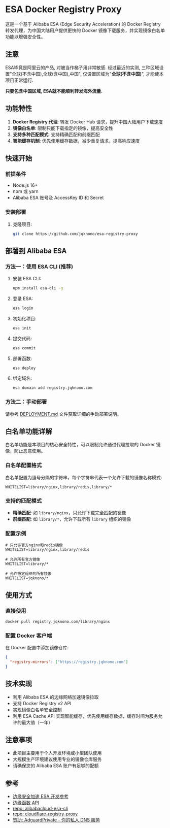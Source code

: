 # ESA Docker Registry Proxy

这是一个基于 Alibaba ESA (Edge Security Acceleration) 的 Docker Registry 转发代理，为中国大陆用户提供更快的 Docker 镜像下载服务，并实现镜像白名单功能以增强安全性。

## 注意

ESA毕竟是阿里云的产品, 对被当作梯子用非常敏感. 经过最近的实测, 三种区域设置"全球(不含中国),全球(含中国),中国", 仅设置区域为"**全球(不含中国)**", 才能使本项目正常运行.

**只要包含中国区域, ESA就不能顺利转发海外流量.**

## 功能特性

1. **Docker Registry 代理**: 转发 Docker Hub 请求，提升中国大陆用户下载速度
2. **镜像白名单**: 限制只能下载指定的镜像，提高安全性
3. **支持多种匹配模式**: 支持精确匹配和前缀匹配
4. **智能缓存机制**: 优先使用缓存数据，减少重复请求，提高响应速度

## 快速开始

### 前提条件

- Node.js 16+
- npm 或 yarn
- Alibaba ESA 账号及 AccessKey ID 和 Secret

### 安装部署

1. 克隆项目:

   ```bash
   git clone https://github.com/jqknono/esa-registry-proxy
   ```

## 部署到 Alibaba ESA

### 方法一：使用 ESA CLI (推荐)

1. 安装 ESA CLI:

   ```bash
   npm install esa-cli -g
   ```

2. 登录 ESA:

   ```bash
   esa login
   ```

3. 初始化项目:

   ```bash
   esa init
   ```

4. 提交代码:

   ```bash
   esa commit
   ```

5. 部署函数:

   ```bash
   esa deploy
   ```

6. 绑定域名:

   ```bash
   esa domain add registry.jqknono.com
   ```

### 方法二：手动部署

请参考 [DEPLOYMENT.md](DEPLOYMENT.md) 文件获取详细的手动部署说明。

## 白名单功能详解

白名单功能是本项目的核心安全特性，可以限制允许通过代理拉取的 Docker 镜像，防止恶意使用。

### 白名单配置格式

白名单配置为逗号分隔的字符串，每个字符串代表一个允许下载的镜像名称模式:

```env
WHITELIST=library/nginx,library/redis,library/*
```

### 支持的匹配模式

- **精确匹配**: 如 `library/nginx`，只允许下载完全匹配的镜像
- **前缀匹配**: 如 `library/*`，允许下载所有 `library` 组织的镜像

### 配置示例

```env
# 只允许官方nginx和redis镜像
WHITELIST=library/nginx,library/redis

# 允许所有官方镜像
WHITELIST=library/*

# 允许特定组织的所有镜像
WHITELIST=jqknono/*
```

## 使用方式

### 直接使用

```bash
docker pull registry.jqknono.com/library/nginx
```

### 配置 Docker 客户端

在 Docker 配置中添加镜像仓库:

```json
{
  "registry-mirrors": ["https://registry.jqknono.com"]
}
```

## 技术实现

- 利用 Alibaba ESA 的边缘网络加速镜像拉取
- 支持 Docker Registry v2 API
- 实现镜像白名单安全控制
- 利用 ESA Cache API 实现智能缓存，优先使用缓存数据，缓存时间为服务允许的最大值（一年）

## 注意事项

- 此项目主要用于个人开发环境或小型团队使用
- 大规模生产环境建议使用专业的镜像仓库服务
- 请确保您的 Alibaba ESA 账户有足够的配额

## 参考

- [边缘安全加速 ESA 开发参考](https://www.alibabacloud.com/help/zh/edge-security-acceleration/esa/api-reference-1-1/)
- [边缘函数 API](https://www.alibabacloud.com/help/zh/edge-security-acceleration/esa/user-guide/api-documentation/)
- [repo: alibabacloud-esa-cli](https://github.com/aliyun/alibabacloud-esa-cli)
- [repo: cloudflare-registry-proxy](https://github.com/jqknono/cloudflare-registry-proxy)
- [赞助: AdguardPrivate - 你的私人 DNS 服务](https://adguardprivate.com)

